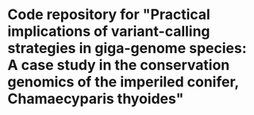 # Code repository for "Practical implications of variant-calling strategies in giga-genome species: A case study in the conservation genomics of the imperiled conifer, Chamaecyparis thyoides"
